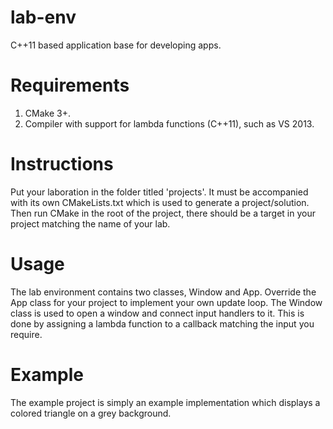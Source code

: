 # lab-env
C++11 based application base for developing apps.

# Requirements
1. CMake 3+.
2. Compiler with support for lambda functions (C++11), such as VS 2013.
  
# Instructions
Put your laboration in the folder titled 'projects'. It must be accompanied with its own CMakeLists.txt which is used to generate a project/solution. Then run CMake in the root of the project, there should be a target in your project matching the name of your lab.
  
# Usage
The lab environment contains two classes, Window and App. Override the App class for your project to implement your own update loop. The Window class is used to open a window and connect input handlers to it. This is done by assigning a lambda function to a callback matching the input you require.
  
# Example
The example project is simply an example implementation which displays a colored triangle on a grey background.

